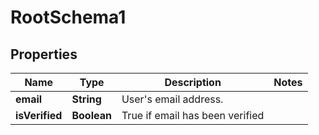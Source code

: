 

# RootSchema1


## Properties

| Name | Type | Description | Notes |
|------------ | ------------- | ------------- | -------------|
|**email** | **String** | User&#39;s email address. |  |
|**isVerified** | **Boolean** | True if email has been verified |  |




